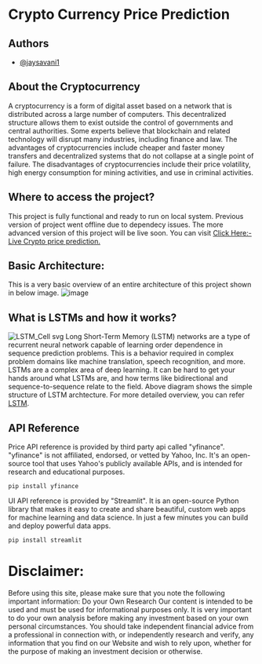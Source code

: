 # Crypto Currency Price Prediction

## Authors

- [@jaysavani1](https://www.github.com/jaysavani1)

## About the Cryptocurrency
A cryptocurrency is a form of digital asset based on a network that is distributed across a large number of computers. This decentralized structure allows them to exist outside the control of governments and central authorities. Some experts believe that blockchain and related technology will disrupt many industries, including finance and law. The advantages of cryptocurrencies include cheaper and faster money transfers and decentralized systems that do not collapse at a single point of failure. The disadvantages of cryptocurrencies include their price volatility, high energy consumption for mining activities, and use in criminal activities.

## Where to access the project?
This project is fully functional and ready to run on local system. Previous version of project went offline due to dependecy issues. The more advanced version of this project will be live soon. You can visit [Click Here:- Live Crypto price prediction.]()

##  Basic Architecture:
This is a very basic overview of an entire architecture of this project shown in below image.
![image](https://user-images.githubusercontent.com/39219880/198695674-04b72022-5a6c-4c70-a4a0-93e1696e5178.png)

## What is LSTMs and how it works?

![LSTM_Cell svg](https://user-images.githubusercontent.com/39219880/198695913-8e0d5336-2140-4128-b76d-445a49a44930.png)
Long Short-Term Memory (LSTM) networks are a type of recurrent neural network capable of learning order dependence in sequence prediction problems. This is a behavior required in complex problem domains like machine translation, speech recognition, and more. LSTMs are a complex area of deep learning. It can be hard to get your hands around what LSTMs are, and how terms like bidirectional and sequence-to-sequence relate to the field. Above diagram shows the simple structure of LSTM archtecture. For more detailed overview, you can refer [LSTM](https://direct.mit.edu/neco/article-abstract/9/8/1735/6109/Long-Short-Term-Memory?redirectedFrom=fulltext).


## API Reference
Price API reference is provided by third party api called "yfinance". "yfinance" is not affiliated, endorsed, or vetted by Yahoo, Inc. It's an open-source tool that uses Yahoo's publicly available APIs, and is intended for research and educational purposes.

```
pip install yfinance
```

UI API reference is provided by "Streamlit". It is an open-source Python library that makes it easy to create and share beautiful, custom web apps for machine learning and data science. In just a few minutes you can build and deploy powerful data apps.
```
pip install streamlit
```

# Disclaimer: 
Before using this site, please make sure that you note the following important information: Do your Own Research Our content is intended to be used and must be used for  informational purposes only.  It is very important to do your own analysis before making any investment  based on your own personal circumstances.  You should take independent financial advice from a professional in connection with,  or independently research and verify,  any information that you find on our Website and wish to rely upon,  whether for the purpose of making an investment decision or otherwise.

